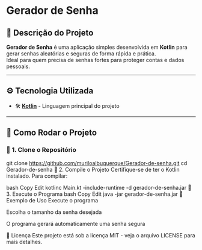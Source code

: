 # **Gerador de Senha**

## 📌 **Descrição do Projeto**

**Gerador de Senha** é uma aplicação simples desenvolvida em **Kotlin** para gerar senhas aleatórias e seguras de forma rápida e prática.  
Ideal para quem precisa de senhas fortes para proteger contas e dados pessoais.

---

## ⚙ **Tecnologia Utilizada**

- 🛠 **[Kotlin](https://kotlinlang.org/)** - Linguagem principal do projeto

---

## 🚀 **Como Rodar o Projeto**

### 🔹 **1. Clone o Repositório**


git clone https://github.com/muriloalbuquerque/Gerador-de-senha.git
cd Gerador-de-senha
🔹 2. Compile o Projeto
Certifique-se de ter o Kotlin instalado. Para compilar:

bash
Copy
Edit
kotlinc Main.kt -include-runtime -d gerador-de-senha.jar
🔹 3. Execute o Programa
bash
Copy
Edit
java -jar gerador-de-senha.jar
📝 Exemplo de Uso
Execute o programa

Escolha o tamanho da senha desejada

O programa gerará automaticamente uma senha segura

📄 Licença
Este projeto está sob a licença MIT - veja o arquivo LICENSE para mais detalhes.
